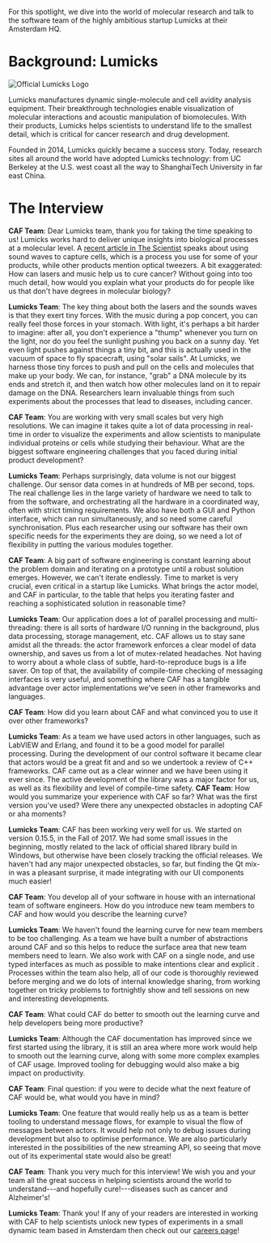 For this spotlight, we dive into the world of molecular research and talk to
the software team of the highly ambitious startup Lumicks at their Amsterdam
HQ.

# Background: Lumicks

<img class="centered-image" src="{{ site.url }}/static/img/lumicks.png"
alt="Official Lumicks Logo">

Lumicks manufactures dynamic single-molecule and cell avidity analysis
equipment. Their breakthrough technologies enable visualization of molecular
interactions and acoustic manipulation of biomolecules. With their products,
Lumicks helps scientists to understand life to the smallest detail, which is
critical for cancer research and drug development.

Founded in 2014, Lumicks quickly became a success story. Today, research sites
all around the world have adopted Lumicks technology: from UC Berkeley at the
U.S. west coast all the way to ShanghaiTech University in far east China.

# The Interview

__CAF Team__: Dear Lumicks team, thank you for taking the time speaking to us!
Lumicks works hard to deliver unique insights into biological processes at a
molecular level. A [recent article in The
Scientist](https://www.the-scientist.com/modus-operandi/dancing-cells-65127/amp)
speaks about using sound waves to capture cells, which is a process you use for
some of your products, while other products mention optical tweezers. A bit
exaggerated: How can lasers and music help us to cure cancer? Without going
into too much detail, how would you explain what your products do for people
like us that don't have degrees in molecular biology?

__Lumicks Team__: The key thing about both the lasers and the sounds waves is
that they exert tiny forces. With the music during a pop concert, you can
really feel those forces in your stomach. With light, it's perhaps a bit harder
to imagine: after all, you don't experience a "thump" whenever you turn on the
light, nor do you feel the sunlight pushing you back on a sunny day. Yet even
light pushes against things a tiny bit, and this is actually used in the vacuum
of space to fly spacecraft, using "solar sails". At Lumicks, we harness those
tiny forces to push and pull on the cells and molecules that make up your body.
We can, for instance, "grab" a DNA molecule by its ends and stretch it, and
then watch how other molecules land on it to repair damage on the DNA.
Researchers learn invaluable things from such experiments about the processes
that lead to diseases, including cancer.

__CAF Team__: You are working with very small scales but very high resolutions.
We can imagine it takes quite a lot of data processing in real-time in order to
visualize the experiments and allow scientists to manipulate individual
proteins or cells while studying their behaviour. What are the biggest software
engineering challenges that you faced during initial product development?

__Lumicks Team__: Perhaps surprisingly, data volume is not our biggest
challenge. Our sensor data comes in at hundreds of MB per second, tops. The
real challenge lies in the large variety of hardware we need to talk to from
the software, and orchestrating all the hardware in a coordinated way, often
with strict timing requirements. We also have both a GUI and Python interface,
which can run simultaneously, and so need some careful synchronisation. Plus
each researcher using our software has their own specific needs for the
experiments they are doing, so we need a lot of flexibility in putting the
various modules together.

__CAF Team__: A big part of software engineering is constant learning about the
problem domain and iterating on a prototype until a robust solution emerges.
However, we can't iterate endlessly. Time to market is very crucial, even
critical in a startup like Lumicks. What brings the actor model, and CAF in
particular, to the table that helps you iterating faster and reaching a
sophisticated solution in reasonable time?

__Lumicks Team__: Our application does a lot of parallel processing and
multi-threading: there is all sorts of hardware I/O running in the background,
plus data processing, storage management, etc. CAF allows us to stay sane
amidst all the threads: the actor framework enforces a clear model of data
ownership, and saves us from a lot of mutex-related headaches. Not having to
worry about a whole class of subtle, hard-to-reproduce bugs is a life saver. On
top of that, the availability of compile-time checking of messaging interfaces
is very useful, and something where CAF has a tangible advantage over actor
implementations we've seen in other frameworks and languages.

__CAF Team__: How did you learn about CAF and what convinced you to use it over
other frameworks?

__Lumicks Team__: As a team we have used actors in other languages, such as
LabVIEW and Erlang, and found it to be a good model for parallel processing.
During the development of our control software it became clear that actors
would be a great fit and and so we undertook a review of C++ frameworks. CAF
came out as a clear winner and we have been using it ever since. The active
development of the library was a major factor for us, as well as its
flexibility and level of compile-time safety. __CAF Team__: How would you
summarize your experience with CAF so far? What was the first version you've
used? Were there any unexpected obstacles in adopting CAF or aha moments?

__Lumicks Team__: CAF has been working very well for us. We started on version
0.15.5, in the Fall of 2017. We had some small issues in the beginning, mostly
related to the lack of official shared library build in Windows, but otherwise
have been closely tracking the official releases. We haven't had any major
unexpected obstacles, so far, but finding the Qt mix-in was a
pleasant surprise, it made integrating with our UI components much easier! 

__CAF Team__: You develop all of your software in house with an international
team of software engineers. How do you introduce new team members to CAF and
how would you describe the learning curve?

__Lumicks Team__: We haven't found the learning curve for new team members to
be too challenging. As a team we have built a number of abstractions around CAF
and so this helps to reduce the surface area that new team members need to
learn. We also work with CAF on a single node, and use typed interfaces as much
as possible to make intentions clear and explicit . Processes within the team
also help, all of our code is thoroughly reviewed before merging and we do lots
of internal knowledge sharing, from working together on tricky problems to
fortnightly show and tell sessions on new and interesting developments.

__CAF Team__: What could CAF do better to smooth out the learning curve and
help developers being more productive?

__Lumicks Team__: Although the CAF documentation has improved since we first
started using the library, it is still an area where more work would help to
smooth out the learning curve, along with some more complex examples of CAF
usage. Improved tooling for debugging would also make a big impact on
productivity. 

__CAF Team__: Final question: if you were to decide what the next feature of
CAF would be, what would you have in mind?

__Lumicks Team__: One feature that would really help us as a team is better
tooling to understand message flows, for example to visual the flow of messages
between actors. It would help not only to debug issues during development but
also to optimise performance. We are also particularly interested in the
possibilities of the new streaming API, so seeing that move out of its
experimental state would also be great!

__CAF Team__: Thank you very much for this interview! We wish you and your team
all the great success in helping scientists around the world to
understand---and hopefully cure!---diseases such as cancer and Alzheimer's!

__Lumicks Team__: Thank you! If any of your readers are interested in working
with CAF to help scientists unlock new types of experiments in a small dynamic
team based in Amsterdam then check out our [careers
page](https://lumicks.com/careers/)!
